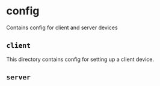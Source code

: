 # config

Contains config for client and server devices

## `client`

This directory contains config for setting up a client device.

## `server`
